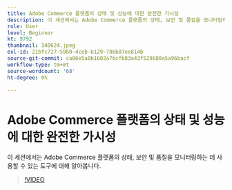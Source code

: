 ```yaml
---
title: Adobe Commerce 플랫폼의 상태 및 성능에 대한 완전한 가시성
description: 이 세션에서는 Adobe Commerce 플랫폼의 상태, 보안 및 품질을 모니터링하는 데 사용할 수 있는 도구에 대해 알아봅니다.
role: User
level: Beginner
kt: 9792
thumbnail: 340624.jpeg
exl-id: 21bfc727-59b0-4ceb-b129-786b87ee814b
source-git-commit: ca06e5a8b1602a7bcfb83a43f529680a5a96bacf
workflow-type: tm+mt
source-wordcount: '68'
ht-degree: 0%

---
```


# Adobe Commerce 플랫폼의 상태 및 성능에 대한 완전한 가시성

이 세션에서는 Adobe Commerce 플랫폼의 상태, 보안 및 품질을 모니터링하는 데 사용할 수 있는 도구에 대해 알아봅니다.

>[!VIDEO](https://video.tv.adobe.com/v/340624/?quality=12&learn=on)
